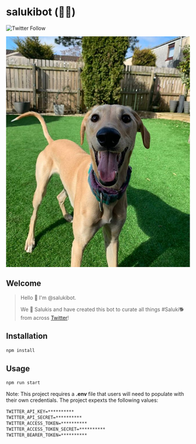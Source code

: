# salukibot (🐾🤖)

![Twitter Follow](https://img.shields.io/twitter/follow/salukibot?style=social)

![/img/finn_thesaluki.jpg](/img/finn_thesaluki.jpg)

## Welcome

> Hello 👋 I'm @salukibot.
>
> We 💛 Salukis and have created this bot to curate all things #Saluki🐕 from across [Twitter](https://twitter.com/salukibot)!

## Installation

```bash
npm install
```

## Usage

```bash
npm run start
```

Note: This project requires a **.env** file that users will need to populate with their own credentials. The project expexts the following values:

```.env
TWITTER_API_KEY=**********
TWITTER_API_SECRET=**********
TWITTER_ACCESS_TOKEN=**********
TWITTER_ACCESS_TOKEN_SECRET=**********
TWITTER_BEARER_TOKEN=**********
```
